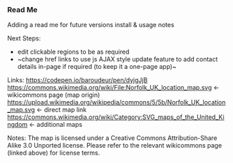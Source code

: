 ### Read Me

Adding a read me for future versions install & usage notes

Next Steps:
- edit clickable regions to be as required
- ~change href links to use js AJAX style update feature to add contact details in-page if required (to keep it a one-page app)~

Links:
https://codepen.io/baroudeur/pen/dyjgJjB
https://commons.wikimedia.org/wiki/File:Norfolk_UK_location_map.svg <- wikicommons page (map origin)
https://upload.wikimedia.org/wikipedia/commons/5/5b/Norfolk_UK_location_map.svg <- direct map link
https://commons.wikimedia.org/wiki/Category:SVG_maps_of_the_United_Kingdom <- additional maps

Notes:
The map is licensed under a Creative Commons Attribution-Share Alike 3.0 Unported license. Please refer to the relevant wikicommons page (linked above) for license terms.